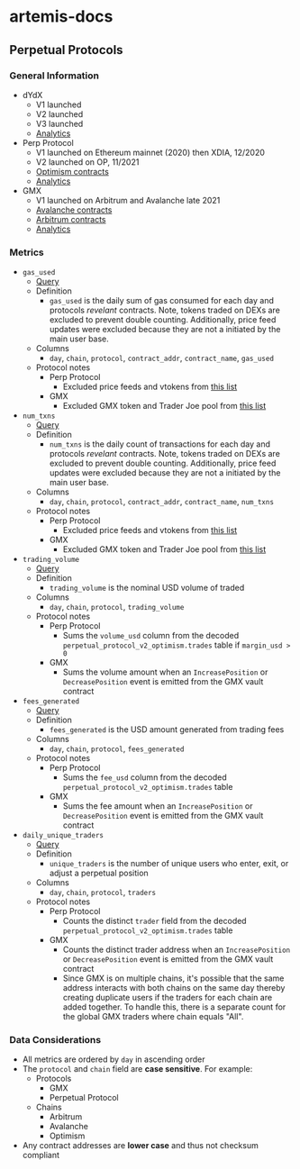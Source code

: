 # artemis-docs

## Perpetual Protocols
  
### General Information

* dYdX
  * V1 launched 
  * V2 launched
  * V3 launched
  * [Analytics](https://dydx.metabaseapp.com/public/dashboard/5fa0ea31-27f7-4cd2-8bb0-bc24473ccaa3)
* Perp Protocol
  * V1 launched on Ethereum mainnet (2020) then XDIA, 12/2020
  * V2 launched on OP, 11/2021
  * [Optimism contracts](https://metadata.perp.exchange/v2/optimism.json)
  * [Analytics](https://dune.com/momir/Perpetual-Protocol-v2)
* GMX
  * V1 launched on Arbitrum and Avalanche late 2021
  * [Avalanche contracts](https://gmxio.gitbook.io/gmx/contracts#avalanche)
  * [Arbitrum contracts](https://gmxio.gitbook.io/gmx/contracts#arbitrum)
  * [Analytics](https://stats.gmx.io/#/)

### Metrics

* `gas_used`
  * [Query](https://dune.com/queries/1708025)
  * Definition
    * `gas_used` is the daily sum of gas consumed for each day and protocols _revelant_ contracts. Note, tokens traded on DEXs are excluded to prevent double counting. Additionally, price feed updates were excluded because they are not a initiated by the main user base.
  * Columns
    * `day`, `chain`, `protocol`, `contract_addr`, `contract_name`, `gas_used` 
  * Protocol notes
    * Perp Protocol
      * Excluded price feeds and vtokens from [this list](https://metadata.perp.exchange/v2/optimism.json)
    * GMX
      * Excluded GMX token and Trader Joe pool from [this list](https://gmxio.gitbook.io/gmx/contracts#avalanche)
* `num_txns`
  * [Query](https://dune.com/queries/1708028)
  * Definition
    * `num_txns` is the daily count of transactions for each day and protocols _revelant_ contracts. Note, tokens traded on DEXs are excluded to prevent double counting. Additionally, price feed updates were excluded because they are not a initiated by the main user base.
  * Columns
    * `day`, `chain`, `protocol`, `contract_addr`, `contract_name`, `num_txns` 
  * Protocol notes
    * Perp Protocol
      * Excluded price feeds and vtokens from [this list](https://metadata.perp.exchange/v2/optimism.json)
    * GMX
      * Excluded GMX token and Trader Joe pool from [this list](https://gmxio.gitbook.io/gmx/contracts#avalanche)
* `trading_volume`
  * [Query](https://dune.com/queries/1668657)
  * Definition
    * `trading_volume` is the nominal USD volume of traded
  * Columns
    * `day`, `chain`, `protocol`, `trading_volume`
  * Protocol notes
    * Perp Protocol
      * Sums the `volume_usd` column from the decoded `perpetual_protocol_v2_optimism.trades` table if `margin_usd > 0`
    * GMX
      * Sums the volume amount when an `IncreasePosition` or `DecreasePosition` event is emitted from the GMX vault contract    
* `fees_generated`
  * [Query](https://dune.com/queries/1668739)
  * Definition
    * `fees_generated` is the USD amount generated from trading fees
  * Columns
    * `day`, `chain`, `protocol`, `fees_generated`
  * Protocol notes
    * Perp Protocol
      * Sums the `fee_usd` column from the decoded `perpetual_protocol_v2_optimism.trades` table
    * GMX
      * Sums the fee amount when an `IncreasePosition` or `DecreasePosition` event is emitted from the GMX vault contract   
* `daily_unique_traders`
  * [Query](https://dune.com/queries/1668423)
  * Definition
    * `unique_traders` is the number of unique users who enter, exit, or adjust a perpetual position
  * Columns
    * `day`, `chain`, `protocol`, `traders`
  * Protocol notes
    * Perp Protocol
      * Counts the distinct `trader` field from the decoded `perpetual_protocol_v2_optimism.trades` table
    * GMX
      * Counts the distinct trader address when an `IncreasePosition` or `DecreasePosition` event is emitted from the GMX vault contract
      * Since GMX is on multiple chains, it's possible that the same address interacts with both chains on the same day thereby creating duplicate users if the traders for each chain are added together. To handle this, there is a separate count for the global GMX traders where chain equals "All".

### Data Considerations

* All metrics are ordered by `day` in ascending order
* The `protocol` and `chain` field are **case sensitive**. For example:
  * Protocols
    * GMX
    * Perpetual Protocol
  * Chains
    * Arbitrum
    * Avalanche
    * Optimism
* Any contract addresses are **lower case** and thus not checksum compliant




